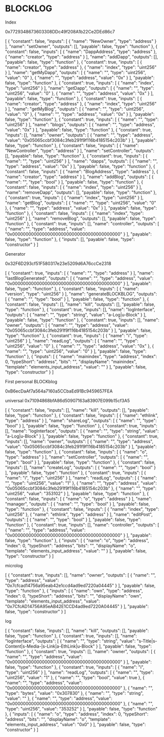 # BLOCKLOG

Index 

0x7729348673603308DDc49f208A1b22Ce2DEd86c7

[ { "constant": false, "inputs": [ { "name": "NewOwner", "type": "address" } ], "name": "setOwner", "outputs": [], "payable": false, "type": "function" }, { "constant": false, "inputs": [ { "name": "DappAddress", "type": "address" }, { "name": "creator", "type": "address" } ], "name": "addDapp", "outputs": [], "payable": false, "type": "function" }, { "constant": true, "inputs": [ { "name": "creator", "type": "address" }, { "name": "index", "type": "uint256" } ], "name": "getMyDapp", "outputs": [ { "name": "", "type": "uint256", "value": "0" }, { "name": "", "type": "address", "value": "0x" } ], "payable": false, "type": "function" }, { "constant": true, "inputs": [ { "name": "index", "type": "uint256" } ], "name": "getDapp", "outputs": [ { "name": "", "type": "uint256", "value": "0" }, { "name": "", "type": "address", "value": "0x" } ], "payable": false, "type": "function" }, { "constant": true, "inputs": [ { "name": "creator", "type": "address" }, { "name": "index", "type": "uint256" } ], "name": "getMyBlog", "outputs": [ { "name": "", "type": "uint256", "value": "0" }, { "name": "", "type": "address", "value": "0x" } ], "payable": false, "type": "function" }, { "constant": true, "inputs": [ { "name": "", "type": "uint256" } ], "name": "blogs", "outputs": [ { "name": "", "type": "address", "value": "0x" } ], "payable": false, "type": "function" }, { "constant": true, "inputs": [], "name": "owner", "outputs": [ { "name": "", "type": "address", "value": "0x05065ccbf3084c3feb291f9f116b4185154c203b" } ], "payable": false, "type": "function" }, { "constant": false, "inputs": [ { "name": "NewController", "type": "address" } ], "name": "setController", "outputs": [], "payable": false, "type": "function" }, { "constant": true, "inputs": [ { "name": "", "type": "uint256" } ], "name": "dapps", "outputs": [ { "name": "", "type": "address", "value": "0x" } ], "payable": false, "type": "function" }, { "constant": false, "inputs": [ { "name": "BlogAddress", "type": "address" }, { "name": "creator", "type": "address" } ], "name": "addBlog", "outputs": [ { "name": "", "type": "bool" } ], "payable": false, "type": "function" }, { "constant": false, "inputs": [ { "name": "index", "type": "uint256" } ], "name": "removeDapp", "outputs": [], "payable": false, "type": "function" }, { "constant": true, "inputs": [ { "name": "index", "type": "uint256" } ], "name": "getBlog", "outputs": [ { "name": "", "type": "uint256", "value": "0" }, { "name": "", "type": "address", "value": "0x" } ], "payable": false, "type": "function" }, { "constant": false, "inputs": [ { "name": "index", "type": "uint256" } ], "name": "removeBlog", "outputs": [], "payable": false, "type": "function" }, { "constant": true, "inputs": [], "name": "controller", "outputs": [ { "name": "", "type": "address", "value": "0x0000000000000000000000000000000000000000" } ], "payable": false, "type": "function" }, { "inputs": [], "payable": false, "type": "constructor" } ]

Generator

0x32F6D293cf51F580317e23e5209d6A76ccCe2318

[ { "constant": true, "inputs": [ { "name": "", "type": "address" } ], "name": "lastBlogGenerated", "outputs": [ { "name": "", "type": "address", "value": "0x0000000000000000000000000000000000000000" } ], "payable": false, "type": "function" }, { "constant": false, "inputs": [ { "name": "version", "type": "uint256" } ], "name": "generateBLOCKBLOG", "outputs": [ { "name": "", "type": "bool" } ], "payable": false, "type": "function" }, { "constant": false, "inputs": [], "name": "kill", "outputs": [], "payable": false, "type": "function" }, { "constant": true, "inputs": [], "name": "logInterface", "outputs": [ { "name": "", "type": "string", "value": "a-Log|u-Block" } ], "payable": false, "type": "function" }, { "constant": true, "inputs": [], "name": "owner", "outputs": [ { "name": "", "type": "address", "value": "0x05065ccbf3084c3feb291f9f116b4185154c203b" } ], "payable": false, "type": "function" }, { "constant": true, "inputs": [ { "name": "i", "type": "uint256" } ], "name": "readLog", "outputs": [ { "name": "", "type": "uint256", "value": "0" }, { "name": "", "type": "address", "value": "0x" }, { "name": "", "type": "uint256", "value": "0" } ], "payable": false, "type": "function" }, { "inputs": [ { "name": "mainindex", "type": "address", "index": 0, "typeShort": "address", "bits": "", "displayName": "mainindex", "template": "elements_input_address", "value": "" } ], "payable": false, "type": "constructor" } ]

First personal BLOCKblog

0xB6ecDaAf7a564a7160a5CCbaEd91Bc9459657FEA 


universal
0x71094868bfA86d50907163a83907E099b15cf3A5

[ { "constant": false, "inputs": [], "name": "kill", "outputs": [], "payable": false, "type": "function" }, { "constant": false, "inputs": [ { "name": "ethlink", "type": "address" } ], "name": "shareLog", "outputs": [ { "name": "", "type": "bool" } ], "payable": false, "type": "function" }, { "constant": true, "inputs": [], "name": "logInterface", "outputs": [ { "name": "", "type": "string", "value": "a-Log|u-Block" } ], "payable": false, "type": "function" }, { "constant": true, "inputs": [], "name": "owner", "outputs": [ { "name": "", "type": "address", "value": "0x05065ccbf3084c3feb291f9f116b4185154c203b" } ], "payable": false, "type": "function" }, { "constant": false, "inputs": [ { "name": "o", "type": "address" } ], "name": "setController", "outputs": [ { "name": "", "type": "bool" } ], "payable": false, "type": "function" }, { "constant": false, "inputs": [], "name": "createLog", "outputs": [ { "name": "", "type": "bool" } ], "payable": false, "type": "function" }, { "constant": true, "inputs": [ { "name": "i", "type": "uint256" } ], "name": "readLog", "outputs": [ { "name": "", "type": "uint256", "value": "1" }, { "name": "", "type": "address", "value": "0x05065ccbf3084c3feb291f9f116b4185154c203b" }, { "name": "", "type": "uint256", "value": "353102" } ], "payable": false, "type": "function" }, { "constant": false, "inputs": [ { "name": "o", "type": "address" } ], "name": "manager", "outputs": [ { "name": "", "type": "bool" } ], "payable": false, "type": "function" }, { "constant": false, "inputs": [ { "name": "index", "type": "uint256" }, { "name": "ethlink", "type": "address" } ], "name": "editPost", "outputs": [ { "name": "", "type": "bool" } ], "payable": false, "type": "function" }, { "constant": true, "inputs": [], "name": "controller", "outputs": [ { "name": "", "type": "address", "value": "0x0000000000000000000000000000000000000000" } ], "payable": false, "type": "function" }, { "inputs": [ { "name": "o", "type": "address", "index": 0, "typeShort": "address", "bits": "", "displayName": "o", "template": "elements_input_address", "value": "" } ], "payable": false, "type": "constructor" } ]

microlog

[ { "constant": true, "inputs": [], "name": "owner", "outputs": [ { "name": "", "type": "address", "value": "0x7cfcad14756a95eab42e1ccd4ad9ed7220a04445" } ], "payable": false, "type": "function" }, { "inputs": [ { "name": "own", "type": "address", "index": 0, "typeShort": "address", "bits": "", "displayName": "own", "template": "elements_input_address", "value": "0x7CfcAD14756A95eAB42E1CCD4ad9ed7220A04445" } ], "payable": false, "type": "constructor" } ]


log

[ { "constant": false, "inputs": [], "name": "kill", "outputs": [], "payable": false, "type": "function" }, { "constant": true, "inputs": [], "name": "logInterface", "outputs": [ { "name": "", "type": "string", "value": "s-Title|s-Content|s-Media-|s-Link|a-EthLink|u-Block" } ], "payable": false, "type": "function" }, { "constant": true, "inputs": [], "name": "owner", "outputs": [ { "name": "", "type": "address", "value": "0x0000000000000000000000000000000000000000" } ], "payable": false, "type": "function" }, { "constant": true, "inputs": [ { "name": "i", "type": "uint256" } ], "name": "readLog", "outputs": [ { "name": "", "type": "uint256", "value": "1" }, { "name": "", "type": "bool", "value": true }, { "name": "", "type": "address", "value": "0x0000000000000000000000000000000000000000" }, { "name": "", "type": "bytes", "value": "0x307830" }, { "name": "", "type": "string", "value": "" }, { "name": "", "type": "address", "value": "0x0000000000000000000000000000000000000000" }, { "name": "", "type": "uint256", "value": "353252" } ], "payable": false, "type": "function" }, { "inputs": [ { "name": "o", "type": "address", "index": 0, "typeShort": "address", "bits": "", "displayName": "o", "template": "elements_input_address", "value": "0x0" } ], "payable": false, "type": "constructor" } ]
